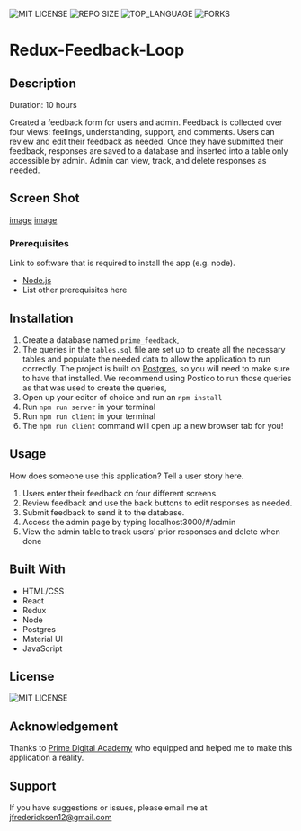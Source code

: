 
![MIT LICENSE](https://img.shields.io/github/license/freder48/redux-feedback-loop.svg?style=flat-square)
![REPO SIZE](https://img.shields.io/github/repo-size/freder48/redux-feedback-loop.svg?style=flat-square)
![TOP_LANGUAGE](https://img.shields.io/github/languages/top/freder48/redux-feedback-loop.svg?style=flat-square)
![FORKS](https://img.shields.io/github/forks/freder48/redux-feedback-loop.svg?style=social)

# Redux-Feedback-Loop

## Description

Duration: 10 hours

Created a feedback form for users and admin. Feedback is collected over four views: feelings, understanding, support, and comments. Users can review and edit their feedback as needed. Once they have submitted their feedback, responses are saved to a database and inserted into a table only accessible by admin. Admin can view, track, and delete responses as needed. 

## Screen Shot

[image](./public/images/reviewScreenshot.png)
[image](./public/images/adminScreenshot.png)

### Prerequisites

Link to software that is required to install the app (e.g. node).

- [Node.js](https://nodejs.org/en/)
- List other prerequisites here

## Installation

1. Create a database named `prime_feedback`,
2. The queries in the `tables.sql` file are set up to create all the necessary tables and populate the needed data to allow the application to run correctly. The project is built on [Postgres](https://www.postgresql.org/download/), so you will need to make sure to have that installed. We recommend using Postico to run those queries as that was used to create the queries, 
3. Open up your editor of choice and run an `npm install`
4. Run `npm run server` in your terminal
5. Run `npm run client` in your terminal
6. The `npm run client` command will open up a new browser tab for you!

## Usage
How does someone use this application? Tell a user story here.

1. Users enter their feedback on four different screens.
2. Review feedback and use the back buttons to edit responses as needed.
3. Submit feedback to send it to the database.
4. Access the admin page by typing localhost3000/#/admin
5. View the admin table to track users' prior responses and delete when done


## Built With

- HTML/CSS
- React
- Redux
- Node
- Postgres
- Material UI
- JavaScript

## License
![MIT LICENSE](https://img.shields.io/github/license/freder48/redux-feedback-loop.svg?style=flat-square)


## Acknowledgement
Thanks to [Prime Digital Academy](www.primeacademy.io) who equipped and helped me to make this application a reality.

## Support
If you have suggestions or issues, please email me at [jfredericksen12@gmail.com](www.google.com)